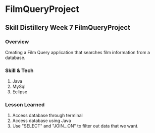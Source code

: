 # FilmQueryProject

## Skill Distillery Week 7 FilmQueryProject

### Overview

Creating a Film Query application that searches film information from a database.


### Skill & Tech

1. Java
2. MySql
3. Eclipse


### Lesson Learned

1. Access database through terminal
2. Access database using Java
3. Use "SELECT" and "JOIN...ON" to filter out data that we want.
